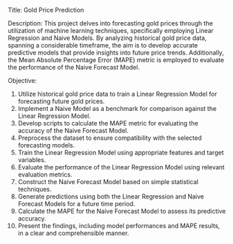Title: Gold Price Prediction

Description:
This project delves into forecasting gold prices through the utilization of machine learning techniques, specifically employing Linear Regression and Naive Models. By analyzing historical gold price data, spanning a considerable timeframe, the aim is to develop accurate predictive models that provide insights into future price trends. Additionally, the Mean Absolute Percentage Error (MAPE) metric is employed to evaluate the performance of the Naive Forecast Model.

Objective:
1. Utilize historical gold price data to train a Linear Regression Model for forecasting future gold prices.
2. Implement a Naive Model as a benchmark for comparison against the Linear Regression Model.
3. Develop scripts to calculate the MAPE metric for evaluating the accuracy of the Naive Forecast Model.
4. Preprocess the dataset to ensure compatibility with the selected forecasting models.
5. Train the Linear Regression Model using appropriate features and target variables.
6. Evaluate the performance of the Linear Regression Model using relevant evaluation metrics.
7. Construct the Naive Forecast Model based on simple statistical techniques.
8. Generate predictions using both the Linear Regression and Naive Forecast Models for a future time period.
9. Calculate the MAPE for the Naive Forecast Model to assess its predictive accuracy.
10. Present the findings, including model performances and MAPE results, in a clear and comprehensible manner.
